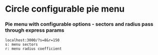 # Circle configurable pie menu

### Pie menu with configurable options - sectors and radius pass through express params

    localhost:3000/?s=8&r=150
    s: menu sectors
    r: menu radius coefficient
